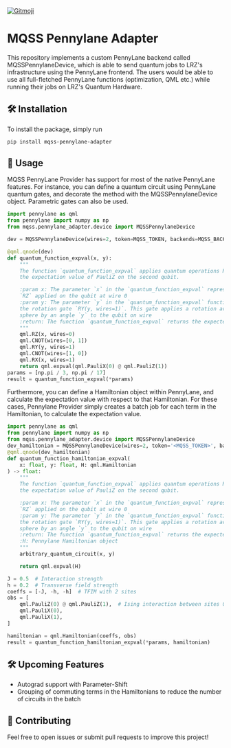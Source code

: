 <a href="https://gitmoji.dev">
  <img
    src="https://img.shields.io/badge/gitmoji-%20😜%20😍-FFDD67.svg?style=flat-square"
    alt="Gitmoji"
  />
</a>

# MQSS Pennylane Adapter

This repository implements a custom PennyLane backend called MQSSPennylaneDevice, which is able to send quantum jobs to LRZ's infrastructure using the PennyLane frontend. 
The users would be able to use all full-fletched PennyLane functions (optimization, QML etc.) while running their jobs on LRZ's Quantum Hardware.

## 🛠️ Installation
To install the package, simply run 
```bash
pip install mqss-pennylane-adapter
```

## 🚀 Usage
MQSS PennyLane Provider has support for most of the native PennyLane features. For instance, you can define a quantum circuit using PennyLane quantum gates, and decorate the method with the MQSSPennylaneDevice object. Parametric gates can also be used. 
```python
import pennylane as qml
from pennylane import numpy as np
from mqss.pennylane_adapter.device import MQSSPennylaneDevice

dev = MQSSPennylaneDevice(wires=2, token=MQSS_TOKEN, backends=MQSS_BACKENDS)

@qml.qnode(dev)
def quantum_function_expval(x, y):
    """
    The function `quantum_function_expval` applies quantum operations RZ, CNOT, and RY to qubits and returns
    the expectation value of PauliZ on the second qubit.

    :param x: The parameter `x` in the `quantum_function_expval` represents the angle for the rotation gate
    `RZ` applied on the qubit at wire 0
    :param y: The parameter `y` in the `quantum_function_expval` function is used as the angle parameter for
    the rotation gate `RY(y, wires=1)`. This gate applies a rotation around the y-axis of the Bloch
    sphere by an angle `y` to the qubit on wire
    :return: The function `quantum_function_expval` returns the expected value of the given operator
    """
    qml.RZ(x, wires=0)
    qml.CNOT(wires=[0, 1])
    qml.RY(y, wires=1)
    qml.CNOT(wires=[1, 0])
    qml.RX(x, wires=1)
    return qml.expval(qml.PauliX(0) @ qml.PauliZ(1))
params = [np.pi / 3, np.pi / 17]
result = quantum_function_expval(*params)
```
Furthermore, you can define a Hamiltonian object within PennyLane, and calculate the expectation value with respect to that Hamiltonian. For these cases, Pennylane Provider simply creates a batch job for each term in the Hamiltonian, to calculate the expectation value.

```python
import pennylane as qml
from pennylane import numpy as np
from mqss.pennylane_adapter.device import MQSSPennylaneDevice
dev_hamiltonian = MQSSPennylaneDevice(wires=2, token='<MQSS_TOKEN>', backends='<MQSS_BACKENDS>')
@qml.qnode(dev_hamiltonian)
def quantum_function_hamiltonian_expval(
    x: float, y: float, H: qml.Hamiltonian
) -> float:
    """
    The function `quantum_function_expval` applies quantum operations RZ, CNOT, and RY to qubits and returns
    the expectation value of PauliZ on the second qubit.

    :param x: The parameter `x` in the `quantum_function_expval` represents the angle for the rotation gate
    `RZ` applied on the qubit at wire 0
    :param y: The parameter `y` in the `quantum_function_expval` function is used as the angle parameter for
    the rotation gate `RY(y, wires=1)`. This gate applies a rotation around the y-axis of the Bloch
    sphere by an angle `y` to the qubit on wire
    :return: The function `quantum_function_expval` returns the expected value of a given operator
    :H: Pennylane Hamiltonian object
    """
    arbitrary_quantum_circuit(x, y)

    return qml.expval(H)

J = 0.5  # Interaction strength
h = 0.2  # Transverse field strength
coeffs = [-J, -h, -h]  # TFIM with 2 sites
obs = [
    qml.PauliZ(0) @ qml.PauliZ(1),  # Ising interaction between sites 0 and 1
    qml.PauliX(0),
    qml.PauliX(1),
]

hamiltonian = qml.Hamiltonian(coeffs, obs)
result = quantum_function_hamiltonian_expval(*params, hamiltonian)
```

## 🛠️ Upcoming Features
 - Autograd support with Parameter-Shift
 - Grouping of commuting terms in the Hamiltonians to reduce the number of circuits in the batch

## 🤝 Contributing

Feel free to open issues or submit pull requests to improve this project!
